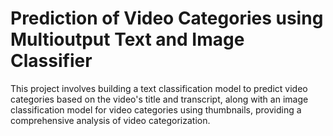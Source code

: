 # Prediction of Video Categories using Multioutput Text and Image Classifier 
 This project involves building a text classification model to predict video categories based on the video's title and transcript, along with an image classification model for video categories using thumbnails, providing a comprehensive analysis of video categorization.
